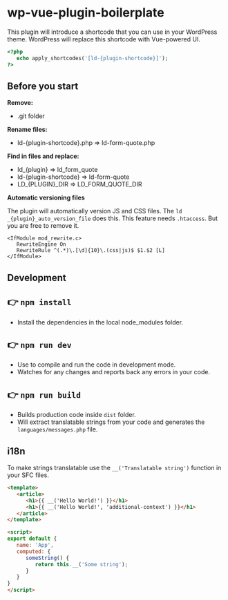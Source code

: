 # wp-vue-plugin-boilerplate

This plugin will introduce a shortcode that you can use in your WordPress theme. WordPress will replace this shortcode with Vue-powered UI.

```php
<?php
   echo apply_shortcodes('[ld-{plugin-shortcode}]');
?>
```

## Before you start

**Remove:**
* .git folder

**Rename files:**
* ld-{plugin-shortcode}.php => ld-form-quote.php

**Find in files and replace:**
* ld_{plugin} => ld_form_quote
* ld-{plugin-shortcode} => ld-form-quote
* LD_{PLUGIN}_DIR => LD_FORM_QUOTE_DIR

**Automatic versioning files**

The plugin will automatically version JS and CSS files. The `ld _{plugin}_auto_version_file` does this. This feature needs `.htaccess`. But you are free to remove it.

```shell
<IfModule mod_rewrite.c>
   RewriteEngine On
   RewriteRule ^(.*)\.[\d]{10}\.(css|js)$ $1.$2 [L]
</IfModule>
```
## Development

## 👉  `npm install`
* Install the dependencies in the local node_modules folder.

## 👉  `npm run dev`
* Use to compile and run the code in development mode.
* Watches for any changes and reports back any errors in your code.

## 👉  `npm run build`
- Builds production code inside `dist` folder.
- Will extract translatable strings from your code and generates the `languages/messages.php` file.

## i18n

To make strings translatable use the `__('Translatable string')` function in your SFC files.

```html
<template>
   <article>
      <h1>{{ __('Hello World!') }}</h1>
      <h1>{{ __('Hello World!', 'additional-context') }}</h1>
   </article>
</template>

<script>
export default {
   name: 'App',
   computed: {
      someString() {
         return this.__('Some string');
      }
   }
}
</script>
```
